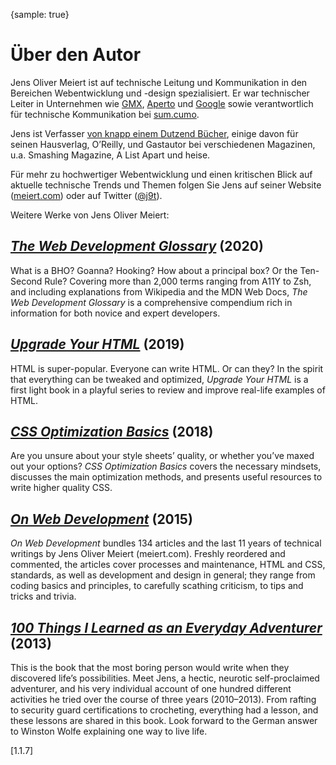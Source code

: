 {sample: true}
# Über den Autor

Jens Oliver Meiert ist auf technische Leitung und Kommunikation in den Bereichen Webentwicklung und -design spezialisiert. Er war technischer Leiter in Unternehmen wie [GMX](https://gmx.de/), [Aperto](https://www.aperto.com/) und [Google](https://www.google.com/) sowie verantwortlich für technische Kommunikation bei [sum.cumo](https://www.sumcumo.com/).

Jens ist Verfasser [von knapp einem Dutzend Bücher](https://www.goodreads.com/author/show/13623828.Jens_Oliver_Meiert), einige davon für seinen Hausverlag, O’Reilly, und Gastautor bei verschiedenen Magazinen, u.a. Smashing Magazine, A List Apart und heise.

Für mehr zu hochwertiger Webentwicklung und einen kritischen Blick auf aktuelle technische Trends und Themen folgen Sie Jens auf seiner Website ([meiert.com](https://meiert.com/)) oder auf Twitter ([@j9t](https://twitter.com/j9t)).

Weitere Werke von Jens Oliver Meiert:

## [_The Web Development Glossary_](https://leanpub.com/web-development-glossary) (2020)

What is a BHO? Goanna? Hooking? How about a principal box? Or the Ten-Second Rule? Covering more than 2,000 terms ranging from A11Y to Zsh, and including explanations from Wikipedia and the MDN Web Docs, _The Web Development Glossary_ is a comprehensive compendium rich in information for both novice and expert developers.

## [_Upgrade Your HTML_](https://www.amazon.de/dp/B07ZNSZX49/?tag=j9t-21) (2019)

HTML is super-popular. Everyone can write HTML. Or can they? In the spirit that everything can be tweaked and optimized, _Upgrade Your HTML_ is a first light book in a playful series to review and improve real-life examples of HTML.

## [_CSS Optimization Basics_](https://leanpub.com/css-optimization-basics) (2018)

Are you unsure about your style sheets’ quality, or whether you’ve maxed out your options? _CSS Optimization Basics_ covers the necessary mindsets, discusses the main optimization methods, and presents useful resources to write higher quality CSS.

## [_On Web Development_](https://www.amazon.de/dp/B010PQPT90/?tag=j9t-21) (2015)

_On Web Development_ bundles 134 articles and the last 11 years of technical writings by Jens Oliver Meiert (meiert.com). Freshly reordered and commented, the articles cover processes and maintenance, HTML and CSS, standards, as well as development and design in general; they range from coding basics and principles, to carefully scathing criticism, to tips and tricks and trivia.

## [_100 Things I Learned as an Everyday Adventurer_](https://www.amazon.de/dp/B00GAC2SJI/?tag=j9t-21) (2013)

This is the book that the most boring person would write when they discovered life’s possibilities. Meet Jens, a hectic, neurotic self-proclaimed adventurer, and his very individual account of one hundred different activities he tried over the course of three years (2010–2013). From rafting to security guard certifications to crocheting, everything had a lesson, and these lessons are shared in this book. Look forward to the German answer to Winston Wolfe explaining one way to live life.

[1.1.7]
